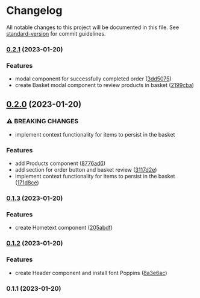 # Changelog

All notable changes to this project will be documented in this file. See [standard-version](https://github.com/conventional-changelog/standard-version) for commit guidelines.

### [0.2.1](https://github.com/svetoslavmanolov/brunchy-app/compare/v0.2.0...v0.2.1) (2023-01-20)


### Features

*  modal component for successfully completed order ([3dd5075](https://github.com/svetoslavmanolov/brunchy-app/commit/3dd507592a4b2dd34c7be582ffe4d2b97a4e8335))
* create Basket modal component to review products in basket ([2199cba](https://github.com/svetoslavmanolov/brunchy-app/commit/2199cba050a8134caa3e5c505296ca34b31e7ec0))

## [0.2.0](https://github.com/svetoslavmanolov/brunchy-app/compare/v0.1.3...v0.2.0) (2023-01-20)


### ⚠ BREAKING CHANGES

* implement context functionality for items to persist in the basket

### Features

* add Products component ([8776ad6](https://github.com/svetoslavmanolov/brunchy-app/commit/8776ad6fc1df26981aed46e764d70eae8db21c1c))
* add section for order button and basket review ([3117d2e](https://github.com/svetoslavmanolov/brunchy-app/commit/3117d2edaa3f71402a46117815d2e4fbd8c19540))
* implement context functionality for items to persist in the basket ([171d8ce](https://github.com/svetoslavmanolov/brunchy-app/commit/171d8ce384d236eb0b594abd1deaf012a3c05a45))

### [0.1.3](https://github.com/svetoslavmanolov/brunchy-app/compare/v0.1.2...v0.1.3) (2023-01-20)


### Features

* create Hometext component ([205abdf](https://github.com/svetoslavmanolov/brunchy-app/commit/205abdf3c0382608e646aa6c28332f5f1b2f3f6a))

### [0.1.2](https://github.com/svetoslavmanolov/brunchy-app/compare/v0.1.1...v0.1.2) (2023-01-20)


### Features

* create Header component and install font Poppins ([8a3e6ac](https://github.com/svetoslavmanolov/brunchy-app/commit/8a3e6acc4c5717b9e156f4768eb04b7026ea6331))

### 0.1.1 (2023-01-20)
